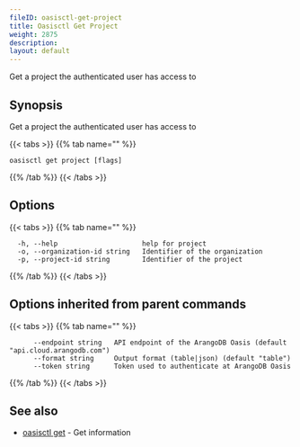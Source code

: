 ```yaml
---
fileID: oasisctl-get-project
title: Oasisctl Get Project
weight: 2875
description: 
layout: default
---
```

Get a project the authenticated user has access to

## Synopsis

Get a project the authenticated user has access to

{{< tabs >}}
{{% tab name="" %}}
```
oasisctl get project [flags]
```
{{% /tab %}}
{{< /tabs >}}

## Options

{{< tabs >}}
{{% tab name="" %}}
```
  -h, --help                     help for project
  -o, --organization-id string   Identifier of the organization
  -p, --project-id string        Identifier of the project
```
{{% /tab %}}
{{< /tabs >}}

## Options inherited from parent commands

{{< tabs >}}
{{% tab name="" %}}
```
      --endpoint string   API endpoint of the ArangoDB Oasis (default "api.cloud.arangodb.com")
      --format string     Output format (table|json) (default "table")
      --token string      Token used to authenticate at ArangoDB Oasis
```
{{% /tab %}}
{{< /tabs >}}

## See also

* [oasisctl get]()	 - Get information

